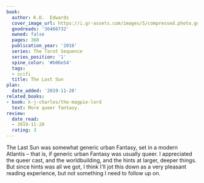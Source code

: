 ```yaml
---
book:
  author: K.D.  Edwards
  cover_image_url: https://i.gr-assets.com/images/S/compressed.photo.goodreads.com/books/1517437940l/36466732._SY475_.jpg
  goodreads: '36466732'
  owned: false
  pages: 368
  publication_year: '2018'
  series: The Tarot Sequence
  series_position: '1'
  spine_color: '#b06e54'
  tags:
  - scifi
  title: The Last Sun
plan:
  date_added: '2019-11-20'
related_books:
- book: k-j-charles/the-magpie-lord
  text: More queer fantasy.
review:
  date_read:
  - 2019-11-20
  rating: 3
---
```


The Last Sun was somewhat generic urban Fantasy, set in a modern Atlantis – that is, if generic urban Fantasy was
usually queer. I appreciated the queer cast, and the worldbuilding, and the hints at larger, deeper things. But since
hints was all we got, I think I'll jot this down as a very pleasant reading experience, but not something I need to
follow up on.
